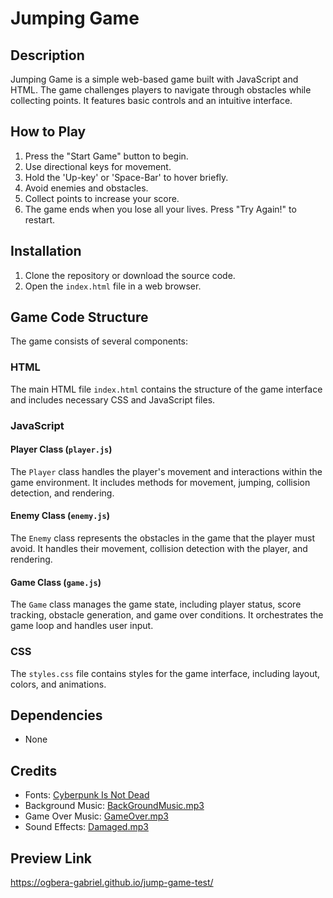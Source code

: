 # Jumping Game

## Description
Jumping Game is a simple web-based game built with JavaScript and HTML. The game challenges players to navigate through obstacles while collecting points. It features basic controls and an intuitive interface.

## How to Play
1. Press the "Start Game" button to begin.
2. Use directional keys for movement.
3. Hold the 'Up-key' or 'Space-Bar' to hover briefly.
4. Avoid enemies and obstacles.
5. Collect points to increase your score.
6. The game ends when you lose all your lives. Press "Try Again!" to restart.

## Installation
1. Clone the repository or download the source code.
2. Open the `index.html` file in a web browser.

## Game Code Structure
The game consists of several components:

### HTML
The main HTML file `index.html` contains the structure of the game interface and includes necessary CSS and JavaScript files.

### JavaScript
#### Player Class (`player.js`)
The `Player` class handles the player's movement and interactions within the game environment. It includes methods for movement, jumping, collision detection, and rendering.

#### Enemy Class (`enemy.js`)
The `Enemy` class represents the obstacles in the game that the player must avoid. It handles their movement, collision detection with the player, and rendering.

#### Game Class (`game.js`)
The `Game` class manages the game state, including player status, score tracking, obstacle generation, and game over conditions. It orchestrates the game loop and handles user input.

### CSS
The `styles.css` file contains styles for the game interface, including layout, colors, and animations.

## Dependencies
- None

## Credits
- Fonts: [Cyberpunk Is Not Dead](https://fonts.cdnfonts.com/css/cyberpunk-is-not-dead)
- Background Music: [BackGroundMusic.mp3](./docs/audio/BackGroundMusic.mp3)
- Game Over Music: [GameOver.mp3](./docs/audio/GameOver.mp3)
- Sound Effects: [Damaged.mp3](./docs/audio/Damaged.mp3)

## Preview Link
https://ogbera-gabriel.github.io/jump-game-test/
